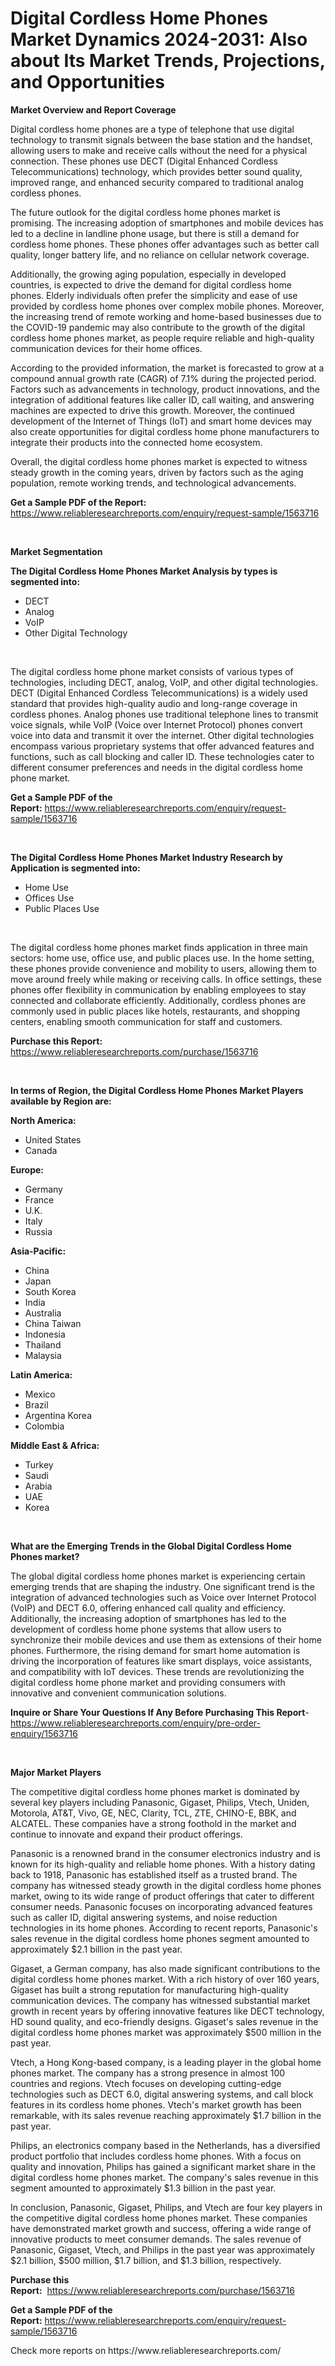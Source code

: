 <p><h1>Digital Cordless Home Phones Market Dynamics 2024-2031: Also about Its Market Trends, Projections, and Opportunities</h1></p><p><strong>Market Overview and Report Coverage</strong></p>
<p><p>Digital cordless home phones are a type of telephone that use digital technology to transmit signals between the base station and the handset, allowing users to make and receive calls without the need for a physical connection. These phones use DECT (Digital Enhanced Cordless Telecommunications) technology, which provides better sound quality, improved range, and enhanced security compared to traditional analog cordless phones.</p><p>The future outlook for the digital cordless home phones market is promising. The increasing adoption of smartphones and mobile devices has led to a decline in landline phone usage, but there is still a demand for cordless home phones. These phones offer advantages such as better call quality, longer battery life, and no reliance on cellular network coverage.</p><p>Additionally, the growing aging population, especially in developed countries, is expected to drive the demand for digital cordless home phones. Elderly individuals often prefer the simplicity and ease of use provided by cordless home phones over complex mobile phones. Moreover, the increasing trend of remote working and home-based businesses due to the COVID-19 pandemic may also contribute to the growth of the digital cordless home phones market, as people require reliable and high-quality communication devices for their home offices.</p><p>According to the provided information, the market is forecasted to grow at a compound annual growth rate (CAGR) of 7.1% during the projected period. Factors such as advancements in technology, product innovations, and the integration of additional features like caller ID, call waiting, and answering machines are expected to drive this growth. Moreover, the continued development of the Internet of Things (IoT) and smart home devices may also create opportunities for digital cordless home phone manufacturers to integrate their products into the connected home ecosystem.</p><p>Overall, the digital cordless home phones market is expected to witness steady growth in the coming years, driven by factors such as the aging population, remote working trends, and technological advancements.</p></p>
<p><strong>Get a Sample PDF of the Report:</strong> <a href="https://www.reliableresearchreports.com/enquiry/request-sample/1563716">https://www.reliableresearchreports.com/enquiry/request-sample/1563716</a></p>
<p>&nbsp;</p>
<p><strong>Market Segmentation</strong></p>
<p><strong>The Digital Cordless Home Phones Market Analysis by types is segmented into:</strong></p>
<p><ul><li>DECT</li><li>Analog</li><li>VoIP</li><li>Other Digital Technology</li></ul></p>
<p>&nbsp;</p>
<p><p>The digital cordless home phone market consists of various types of technologies, including DECT, analog, VoIP, and other digital technologies. DECT (Digital Enhanced Cordless Telecommunications) is a widely used standard that provides high-quality audio and long-range coverage in cordless phones. Analog phones use traditional telephone lines to transmit voice signals, while VoIP (Voice over Internet Protocol) phones convert voice into data and transmit it over the internet. Other digital technologies encompass various proprietary systems that offer advanced features and functions, such as call blocking and caller ID. These technologies cater to different consumer preferences and needs in the digital cordless home phone market.</p></p>
<p><strong>Get a Sample PDF of the Report:</strong>&nbsp;<a href="https://www.reliableresearchreports.com/enquiry/request-sample/1563716">https://www.reliableresearchreports.com/enquiry/request-sample/1563716</a></p>
<p>&nbsp;</p>
<p><strong>The Digital Cordless Home Phones Market Industry Research by Application is segmented into:</strong></p>
<p><ul><li>Home Use</li><li>Offices Use</li><li>Public Places Use</li></ul></p>
<p>&nbsp;</p>
<p><p>The digital cordless home phones market finds application in three main sectors: home use, office use, and public places use. In the home setting, these phones provide convenience and mobility to users, allowing them to move around freely while making or receiving calls. In office settings, these phones offer flexibility in communication by enabling employees to stay connected and collaborate efficiently. Additionally, cordless phones are commonly used in public places like hotels, restaurants, and shopping centers, enabling smooth communication for staff and customers.</p></p>
<p><strong>Purchase this Report:</strong>&nbsp; <a href="https://www.reliableresearchreports.com/purchase/1563716">https://www.reliableresearchreports.com/purchase/1563716</a></p>
<p>&nbsp;</p>
<p><strong>In terms of Region, the Digital Cordless Home Phones Market Players available by Region are:</strong></p>
<p>
    <p> <strong> North America: </strong>
        <ul>
            <li>United States</li>
            <li>Canada</li>
        </ul>
        </p> 
    <p> <strong> Europe: </strong>
        <ul>
            <li>Germany</li>
            <li>France</li>
            <li>U.K.</li>
            <li>Italy</li>
            <li>Russia</li>
        </ul>
        </p> 
    <p> <strong> Asia-Pacific: </strong>
        <ul>
            <li>China</li>
            <li>Japan</li>
            <li>South Korea</li>
            <li>India</li>
            <li>Australia</li>
            <li>China Taiwan</li>
            <li>Indonesia</li>
            <li>Thailand</li>
            <li>Malaysia</li>
        </ul>
        </p> 
    <p> <strong> Latin America: </strong>
        <ul>
            <li>Mexico</li>
            <li>Brazil</li>
            <li>Argentina Korea</li>
            <li>Colombia</li>
        </ul>
        </p> 
    <p> <strong> Middle East & Africa: </strong>
        <ul>
            <li>Turkey</li>
            <li>Saudi</li>
            <li>Arabia</li>
            <li>UAE</li>
            <li>Korea</li>
        </ul>
    </p>
    </p>
<p>&nbsp;</p>
<p><strong>What are the Emerging Trends in the Global Digital Cordless Home Phones market?</strong></p>
<p><p>The global digital cordless home phones market is experiencing certain emerging trends that are shaping the industry. One significant trend is the integration of advanced technologies such as Voice over Internet Protocol (VoIP) and DECT 6.0, offering enhanced call quality and efficiency. Additionally, the increasing adoption of smartphones has led to the development of cordless home phone systems that allow users to synchronize their mobile devices and use them as extensions of their home phones. Furthermore, the rising demand for smart home automation is driving the incorporation of features like smart displays, voice assistants, and compatibility with IoT devices. These trends are revolutionizing the digital cordless home phone market and providing consumers with innovative and convenient communication solutions.</p></p>
<p><strong>Inquire or Share Your Questions If Any Before Purchasing This Report</strong>- <a href="https://www.reliableresearchreports.com/enquiry/pre-order-enquiry/1563716">https://www.reliableresearchreports.com/enquiry/pre-order-enquiry/1563716</a></p>
<p>&nbsp;</p>
<p><strong>Major Market Players</strong></p>
<p><p>The competitive digital cordless home phones market is dominated by several key players including Panasonic, Gigaset, Philips, Vtech, Uniden, Motorola, AT&T, Vivo, GE, NEC, Clarity, TCL, ZTE, CHINO-E, BBK, and ALCATEL. These companies have a strong foothold in the market and continue to innovate and expand their product offerings.</p><p>Panasonic is a renowned brand in the consumer electronics industry and is known for its high-quality and reliable home phones. With a history dating back to 1918, Panasonic has established itself as a trusted brand. The company has witnessed steady growth in the digital cordless home phones market, owing to its wide range of product offerings that cater to different consumer needs. Panasonic focuses on incorporating advanced features such as caller ID, digital answering systems, and noise reduction technologies in its home phones. According to recent reports, Panasonic's sales revenue in the digital cordless home phones segment amounted to approximately $2.1 billion in the past year.</p><p>Gigaset, a German company, has also made significant contributions to the digital cordless home phones market. With a rich history of over 160 years, Gigaset has built a strong reputation for manufacturing high-quality communication devices. The company has witnessed substantial market growth in recent years by offering innovative features like DECT technology, HD sound quality, and eco-friendly designs. Gigaset's sales revenue in the digital cordless home phones market was approximately $500 million in the past year.</p><p>Vtech, a Hong Kong-based company, is a leading player in the global home phones market. The company has a strong presence in almost 100 countries and regions. Vtech focuses on developing cutting-edge technologies such as DECT 6.0, digital answering systems, and call block features in its cordless home phones. Vtech's market growth has been remarkable, with its sales revenue reaching approximately $1.7 billion in the past year.</p><p>Philips, an electronics company based in the Netherlands, has a diversified product portfolio that includes cordless home phones. With a focus on quality and innovation, Philips has gained a significant market share in the digital cordless home phones market. The company's sales revenue in this segment amounted to approximately $1.3 billion in the past year.</p><p>In conclusion, Panasonic, Gigaset, Philips, and Vtech are four key players in the competitive digital cordless home phones market. These companies have demonstrated market growth and success, offering a wide range of innovative products to meet consumer demands. The sales revenue of Panasonic, Gigaset, Vtech, and Philips in the past year was approximately $2.1 billion, $500 million, $1.7 billion, and $1.3 billion, respectively.</p></p>
<p><strong>Purchase this Report:</strong>&nbsp;&nbsp;<a href="https://www.reliableresearchreports.com/purchase/1563716">https://www.reliableresearchreports.com/purchase/1563716</a></p>
<p></p>
<p><strong>Get a Sample PDF of the Report:</strong>&nbsp;<a href="https://www.reliableresearchreports.com/enquiry/request-sample/1563716">https://www.reliableresearchreports.com/enquiry/request-sample/1563716</a></p>
<p>Check more reports on https://www.reliableresearchreports.com/</p>